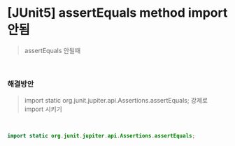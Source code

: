 # [JUnit5] assertEquals method import 안됨   
>assertEquals 안될때   

<br> 

### 해결방안
>import static org.junit.jupiter.api.Assertions.assertEquals;
>강제로 import 시키기   

<br>

```java
import static org.junit.jupiter.api.Assertions.assertEquals;
```
